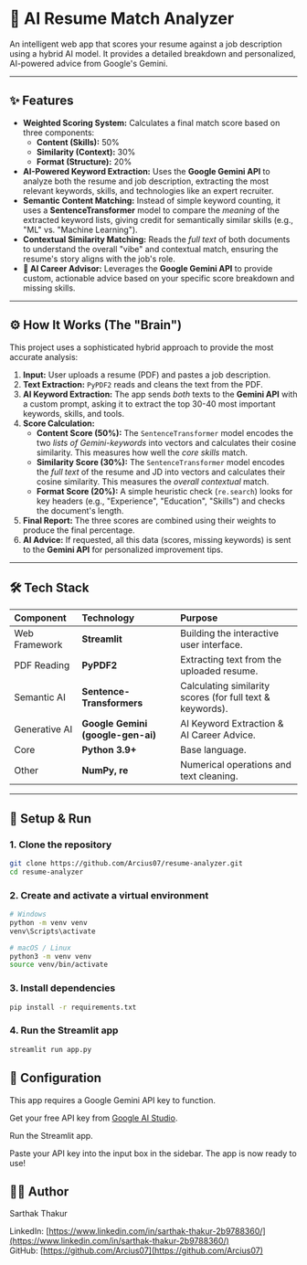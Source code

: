 # 🧠 AI Resume Match Analyzer

An intelligent web app that scores your resume against a job description using a hybrid AI model. It provides a detailed breakdown and personalized, AI-powered advice from Google's Gemini.

---

## ✨ Features

* **Weighted Scoring System:** Calculates a final match score based on three components:
    * **Content (Skills):** 50%
    * **Similarity (Context):** 30%
    * **Format (Structure):** 20%
* **AI-Powered Keyword Extraction:** Uses the **Google Gemini API** to analyze both the resume and job description, extracting the most relevant keywords, skills, and technologies like an expert recruiter.
* **Semantic Content Matching:** Instead of simple keyword counting, it uses a **SentenceTransformer** model to compare the *meaning* of the extracted keyword lists, giving credit for semantically similar skills (e.g., "ML" vs. "Machine Learning").
* **Contextual Similarity Matching:** Reads the *full text* of both documents to understand the overall "vibe" and contextual match, ensuring the resume's story aligns with the job's role.
* **🤖 AI Career Advisor:** Leverages the **Google Gemini API** to provide custom, actionable advice based on your specific score breakdown and missing skills.

---

## ⚙️ How It Works (The "Brain")

This project uses a sophisticated hybrid approach to provide the most accurate analysis:

1.  **Input:** User uploads a resume (PDF) and pastes a job description.
2.  **Text Extraction:** `PyPDF2` reads and cleans the text from the PDF.
3.  **AI Keyword Extraction:** The app sends *both* texts to the **Gemini API** with a custom prompt, asking it to extract the top 30-40 most important keywords, skills, and tools.
4.  **Score Calculation:**
    * **Content Score (50%):** The `SentenceTransformer` model encodes the two *lists of Gemini-keywords* into vectors and calculates their cosine similarity. This measures how well the *core skills* match.
    * **Similarity Score (30%):** The `SentenceTransformer` model encodes the *full text* of the resume and JD into vectors and calculates their cosine similarity. This measures the *overall contextual* match.
    * **Format Score (20%):** A simple heuristic check (`re.search`) looks for key headers (e.g., "Experience", "Education", "Skills") and checks the document's length.
5.  **Final Report:** The three scores are combined using their weights to produce the final percentage.
6.  **AI Advice:** If requested, all this data (scores, missing keywords) is sent to the **Gemini API** for personalized improvement tips.

---

## 🛠️ Tech Stack

| Component | Technology | Purpose |
| :--- | :--- | :--- |
| Web Framework | **Streamlit** | Building the interactive user interface. |
| PDF Reading | **PyPDF2** | Extracting text from the uploaded resume. |
| Semantic AI | **Sentence-Transformers** | Calculating similarity scores (for full text & keywords). |
| Generative AI | **Google Gemini (google-gen-ai)** | AI Keyword Extraction & AI Career Advice. |
| Core | **Python 3.9+** | Base language. |
| Other | **NumPy, re** | Numerical operations and text cleaning. |

---

## 🚀 Setup & Run

### 1. Clone the repository
```bash
git clone https://github.com/Arcius07/resume-analyzer.git
cd resume-analyzer
```

### 2. Create and activate a virtual environment
```bash
# Windows
python -m venv venv
venv\Scripts\activate

# macOS / Linux
python3 -m venv venv
source venv/bin/activate
```

### 3. Install dependencies
```bash
pip install -r requirements.txt
```

### 4. Run the Streamlit app
```bash
streamlit run app.py
```

## 🔑 Configuration
This app requires a Google Gemini API key to function.

Get your free API key from [Google AI Studio](https://aistudio.google.com/).

Run the Streamlit app.

Paste your API key into the input box in the sidebar. The app is now ready to use!

## 👨‍💻 Author
Sarthak Thakur  

LinkedIn: [https://www.linkedin.com/in/sarthak-thakur-2b9788360/](https://www.linkedin.com/in/sarthak-thakur-2b9788360/)  
GitHub: [https://github.com/Arcius07](https://github.com/Arcius07)
